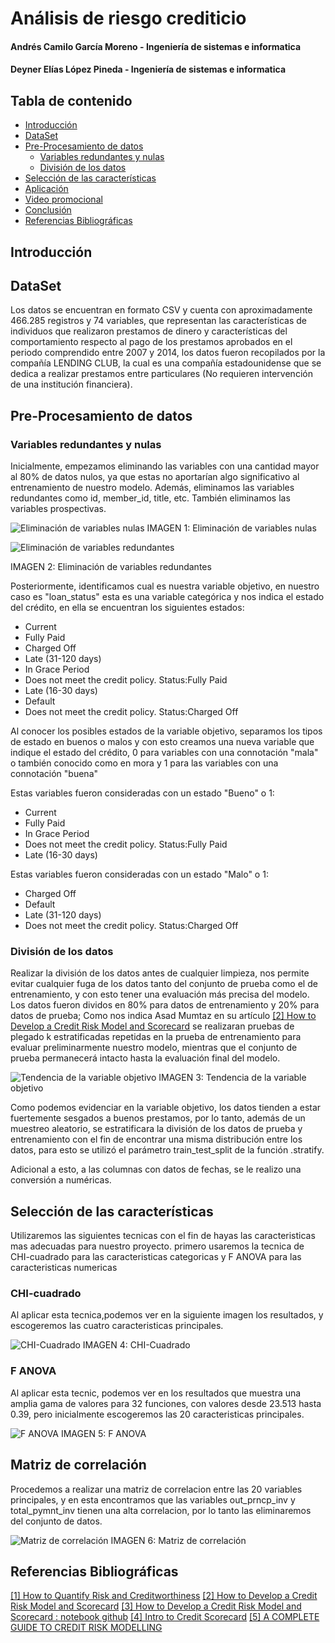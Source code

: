 # Análisis de riesgo crediticio
#### Andrés Camilo García Moreno - Ingeniería de sistemas e informatica 
#### Deyner Elías López Pineda - Ingeniería de sistemas e informatica 

## Tabla de contenido
* [Introducción](#introduccion)
* [DataSet](#dataset)
* [Pre-Procesamiento de datos](#pre-procesamiento-de-datos)
    * [Variables redundantes y nulas](#variables-redundandes-y-nulas)
    * [División de los datos](#división-de-los-datos)
* [Selección de las características](#seleccion-de-las-caracteristicas)
* [Aplicación](#aplicacion)
* [Video promocional](#video-promocional)
* [Conclusión](#conclusion)
* [Referencias Bibliográficas](#referencias-bibliograficas)

<a name = introduccion></a>

## Introducción



<a name = dataset></a>

## DataSet

Los datos se encuentran en formato CSV y cuenta con aproximadamente 466.285 registros y 74 variables, que representan las características de individuos que realizaron prestamos de dinero y características del comportamiento respecto al pago de los prestamos aprobados en el periodo comprendido entre 2007 y 2014, los datos fueron recopilados por la compañía LENDING CLUB, la cual es una compañía estadounidense que se dedica a realizar prestamos entre particulares (No requieren intervención de una institución financiera).

<a name = pre-procesamiento-de-datos></a>

## Pre-Procesamiento de datos

<a name = variables-redundantes-y-nulas></a>

### Variables redundantes y nulas
Inicialmente, empezamos eliminando las variables con una cantidad mayor al 80% de datos nulos, ya que estas no aportarían algo significativo al entrenamiento de nuestro modelo. Además, eliminamos las variables redundantes como id, member_id, title, etc. También eliminamos las variables prospectivas.

![Eliminación de variables nulas](https://github.com/d3yn3r/Riesgo-Credito/blob/main/imagenes/1.%20eliminacion%20de%20nulos.png)
IMAGEN 1: Eliminación de variables nulas

![Eliminación de variables redundantes](https://github.com/d3yn3r/Riesgo-Credito/blob/main/imagenes/2%20.eliminacion%20de%20variables%20redundantes%20y%20prospectivas.png)

IMAGEN 2: Eliminación de variables redundantes

Posteriormente, identificamos cual es nuestra variable objetivo, en nuestro caso es "loan_status" esta es una variable categórica y nos indica el estado del crédito, en ella se encuentran los siguientes estados:

* Current                                                
* Fully Paid                                             
* Charged Off                                            
* Late (31-120 days)                                     
* In Grace Period                                        
* Does not meet the credit policy. Status:Fully Paid     
* Late (16-30 days)                                      
* Default                                                
* Does not meet the credit policy. Status:Charged Off    

Al conocer los posibles estados de la variable objetivo, separamos los tipos de estado en buenos o malos y con esto creamos una nueva variable que indique el estado del crédito, 0 para variables con una connotación "mala" o también conocido como en mora y 1 para las variables con una connotación "buena"

Estas variables fueron consideradas con un estado "Bueno" o 1:
* Current                                                
* Fully Paid
* In Grace Period
* Does not meet the credit policy. Status:Fully Paid
* Late (16-30 days)

Estas variables fueron consideradas con un estado "Malo" o 1:
* Charged Off
* Default
* Late (31-120 days)
* Does not meet the credit policy. Status:Charged Off

<a name = división-de-los-datos></a>

### División de los datos

Realizar la división de los datos antes de cualquier limpieza, nos permite evitar cualquier fuga de los datos tanto del conjunto de prueba como el de entrenamiento, y con esto tener una evaluación más precisa del modelo. Los datos fueron dividos en 80% para datos de entrenamiento y 20% para datos de prueba; Como nos indica Asad Mumtaz en su artículo [[2] How to Develop a Credit Risk Model and Scorecard](https://towardsdatascience.com/how-to-develop-a-credit-risk-model-and-scorecard-91335fc01f03) se realizaran pruebas de plegado k estratificadas repetidas en la prueba de entrenamiento para evaluar preliminarmente nuestro modelo, mientras que el conjunto de prueba permanecerá intacto hasta la evaluación final del modelo. 

![Tendencia de la variable objetivo](https://github.com/d3yn3r/Riesgo-Credito/blob/main/imagenes/3.%20tendencia%20de%20las%20variables.png)
IMAGEN 3: Tendencia de la variable objetivo

Como podemos evidenciar en la variable objetivo, los datos tienden a estar fuertemente sesgados a buenos prestamos, por lo tanto, además de un muestreo aleatorio, se estratificara la división de los datos de prueba y entrenamiento con el fin de encontrar una misma distribución entre los datos, para esto se utilizó el parámetro train_test_split de la función .stratify.

Adicional a esto, a las columnas con datos de fechas, se le realizo una conversión a numéricas.

<a name = Selección-de-las-caracteristicas>

## Selección de las características

Utilizaremos las siguientes tecnicas con el fin de hayas las caracteristicas mas adecuadas para nuestro proyecto. primero usaremos la tecnica de CHI-cuadrado para las caracteristicas categoricas y F ANOVA para las caracteristicas numericas

### CHI-cuadrado
Al aplicar esta tecnica,podemos ver en la siguiente imagen los resultados, y escogeremos las cuatro caracteristicas principales.

![CHI-Cuadrado](https://github.com/d3yn3r/Riesgo-Credito/blob/main/imagenes/4.%20chi%20cuadrado.png)
IMAGEN 4: CHI-Cuadrado

### F ANOVA
Al aplicar esta tecnic, podemos ver en los resultados que muestra una amplia gama de valores para 32 funciones, con valores desde 23.513 hasta 0.39, pero inicialmente escogeremos las 20 caracteristicas principales.

![F ANOVA](https://github.com/d3yn3r/Riesgo-Credito/blob/main/imagenes/5.%20f%20anova.png)
IMAGEN 5: F ANOVA

<a name = matriz-de-correlacion></a>

## Matriz de correlación

Procedemos a realizar una matriz de correlacion entre las 20 variables principales, y en esta encontramos que las variables out_prncp_inv y total_pymnt_inv tienen una alta correlacion, por lo tanto las eliminaremos del conjunto de datos.

![Matriz de correlación](https://github.com/d3yn3r/Riesgo-Credito/blob/main/imagenes/6.%20matriz%20de%20correlacion.png)
IMAGEN 6: Matriz de correlación




<a name = referencias-bibliograficas> </a>
## Referencias Bibliográficas

[[1] How to Quantify Risk and Creditworthiness](https://medium.com/swlh/how-to-quantify-risk-and-creditworthiness-c76725bc2380)
[[2] How to Develop a Credit Risk Model and Scorecard](https://towardsdatascience.com/how-to-develop-a-credit-risk-model-and-scorecard-91335fc01f03)
[[3] How to Develop a Credit Risk Model and Scorecard : notebook github](https://github.com/finlytics-hub/credit_risk_model/blob/master/Credit_Risk_Model_and_Credit_Scorecard.ipynb)
[[4] Intro to Credit Scorecard](https://towardsdatascience.com/intro-to-credit-scorecard-9afeaaa3725f)
[[5] A COMPLETE GUIDE TO CREDIT RISK MODELLING](https://www.listendata.com/2019/08/credit-risk-modelling.html)